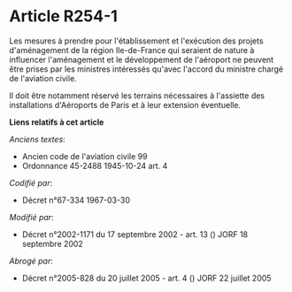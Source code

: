 # Article R254-1

Les mesures à prendre pour l'établissement et l'exécution des projets d'aménagement de la région Ile-de-France qui seraient
de nature à influencer l'aménagement et le développement de l'aéroport ne peuvent être prises par les ministres intéressés
qu'avec l'accord du ministre chargé de l'aviation civile.

Il doit être notamment réservé les terrains nécessaires à l'assiette des installations d'Aéroports de Paris et à leur
extension éventuelle.

**Liens relatifs à cet article**

_Anciens textes_:

  - Ancien code de l'aviation civile 99
  - Ordonnance 45-2488 1945-10-24 art. 4

_Codifié par_:

  - Décret n°67-334 1967-03-30

_Modifié par_:

  - Décret n°2002-1171 du 17 septembre 2002 - art. 13 () JORF 18 septembre 2002

_Abrogé par_:

  - Décret n°2005-828 du 20 juillet 2005 - art. 4 () JORF 22 juillet 2005

